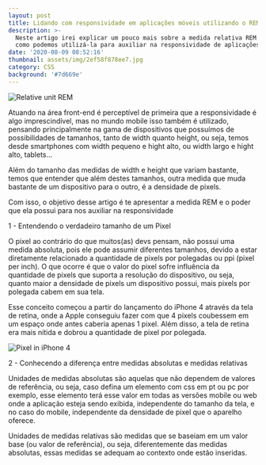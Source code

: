 ```yaml
---
layout: post
title: Lidando com responsividade em aplicações móveis utilizando o REM
description: >-
  Neste artigo irei explicar um pouco mais sobre a medida relativa REM do CSS, e
  como podemos utilizá-la para auxiliar na responsividade de aplicações móveis!
date: '2020-08-09 08:52:16'
thumbnail: assets/img/2ef58f878ee7.jpg
category: CSS
background: '#7d669e'
---
```

![Relative unit REM](assets/img/2ef58f878ee7.jpg)

Atuando na área front-end é perceptível de primeira que a responsividade é algo imprescindível, mas no mundo mobile isso também é utilizado, pensando principalmente na gama de dispositivos que possuímos de possibilidades de tamanhos, tanto de width quanto height, ou seja, temos desde smartphones com width pequeno e hight alto, ou width largo e hight alto, tablets...

Além do tamanho das medidas de width e height que variam bastante, temos que entender que além destes tamanhos, outra medida que muda bastante de um dispositivo para o outro, é a densidade de pixels.

Com isso, o objetivo desse artigo é te apresentar a medida REM e o poder que ela possui para nos auxiliar na responsividade

1 - Entendendo o verdadeiro tamanho de um Pixel

O pixel ao contrário do que muitos(as) devs pensam, não possui uma medida absoluta, pois ele pode assumir diferentes tamanhos, devido a estar diretamente relacionado a quantidade de pixels por polegadas ou ppi (pixel per inch). O que ocorre é que o valor do pixel sofre influência da quantidade de pixels que suporta a resolução do dispositivo, ou seja, quanto maior a densidade de pixels um dispositivo possui, mais pixels por polegada cabem em sua tela.

Esse conceito começou a partir do lançamento do iPhone 4 através da tela de retina, onde a Apple conseguiu fazer com que 4 pixels coubessem em um espaço onde antes caberia apenas 1 pixel. Além disso, a tela de retina era mais nítida e dobrou a quantidade de pixel por polegada.

![Pixel in iPhone 4](assets/img/xxx.PNG)

2 - Conhecendo a diferença entre medidas absolutas e medidas relativas

Unidades de medidas absolutas são aquelas que não dependem de valores de referência, ou seja, caso defina um elemento com css em pt ou pc por exemplo, esse elemento terá esse valor em todas as versões mobile ou web onde a aplicação esteja sendo exibida, independente do tamanho da tela, e no caso do mobile, independente da densidade de pixel que o aparelho oferece.

Unidades de medidas relativas são medidas que se baseiam em um valor base (ou valor de referência), ou seja, diferentemente das medidas absolutas, essas medidas se adequam ao contexto onde estão inseridas.
